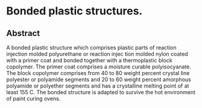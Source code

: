 # Bonded plastic structures.

## Abstract
A bonded plastic structure which comprises plastic parts of reaction injection molded polyurethane or reaction injec tion molded nylon coated with a primer coat and bonded together with a thermoplastic block copolymer. The primer coat comprises a moisture curable polyisocyanate. The block copolymer comprises from 40 to 80 weight percent crystal line polyester or polyamide segments and 20 to 60 weight percent amorphous polyamide or polyether segments and has a crystalline melting point of at least 155 C. The bonded structure is adapted to survive the hot environment of paint curing ovens.